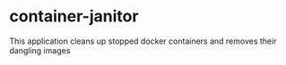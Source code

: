 # container-janitor
This application cleans up stopped docker containers and removes their dangling images

